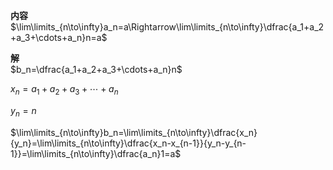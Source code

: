 **内容**  
$\lim\limits_{n\to\infty}a_n=a\Rightarrow\lim\limits_{n\to\infty}\dfrac{a_1+a_2+a_3+\cdots+a_n}n=a$  
  
**解**  
$b_n=\dfrac{a_1+a_2+a_3+\cdots+a_n}n$  
  
$x_n=a_1+a_2+a_3+\cdots+a_n$  
  
$y_n=n$  
  
$\lim\limits_{n\to\infty}b_n=\lim\limits_{n\to\infty}\dfrac{x_n}{y_n}=\lim\limits_{n\to\infty}\dfrac{x_n-x_{n-1}}{y_n-y_{n-1}}=\lim\limits_{n\to\infty}\dfrac{a_n}1=a$  
